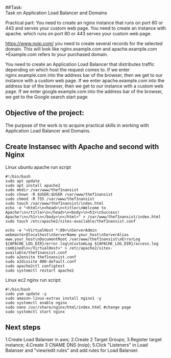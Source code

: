 ##Task: <br>
Task on Application Load Balancer and Domains

Practical part:
You need to create an nginx instance that runs on port 80 or 443 and serves your custom web page.
You need to create an instance with apache. which runs on port 80 or 443 serves your custom web page.

https://www.noip.com/ you need to create several records for the selected domain. This will look like nginx.example.com and apache.example.com
*Example.com refers to your purchased domain.

You need to create an Application Load Balancer that distributes traffic depending on which host the request comes to.
If we enter nginx.example.com into the address bar of the browser, then we get to our instance with a custom web page.
If we enter apache.example.com into the address bar of the browser, then we get to our instance with a custom web page.
If we enter google.example.com into the address bar of the browser, we get to the Google search start page <br>

 ## Objective of the project: <br>
 The purpose of the work is to acquire practical skills in working with Application Load Balancer and Domains.  <br>

 ## Create Instansec with Apache and second with Nginx
 Linux ubuntu apache run script 
 ```
#!/bin/bash
sudo apt update
sudo apt install apache2
sudo mkdir /var/www/thef1nansist
sudo chown -R $USER:$USER /var/www/thef1nansist
sudo chmod -R 755 /var/www/thef1nansist
sudo touch /var/www/thef1nansist/index.html
echo -e "<html>\n<head>\n<title>\nWelcome to Apache!\n</title>\n</head>\n<body>\n<h1>\nSuccess!  Apache!\n</h1>\n</body>\n</html>" > /var/www/thef1nansist/index.html
sudo touch /etc/apache2/sites-available/thef1nansist.conf

echo -e "<VirtualHost *:80>\nServerAdmin webmaster@localhost\nServerName your_host\nServerAlias www.your_host\nDocumentRoot /var/www/thef1nansist\nErrorLog ${APACHE_LOG_DIR}/error.log\nCustomLog ${APACHE_LOG_DIR}/access.log combined\n</VirtualHost>" > /etc/apache2/sites-available/thef1nansist.conf
sudo a2ensite thef1nansist.conf
sudo a2dissite 000-default.conf
sudo apache2ctl configtest
sudo systemctl restart apache2
 ```

 Linux ec2 nginx run script: 

 ```
#!/bin/bash 
sudo yum update -y 
sudo amazon-linux-extras install nginx1 -y 
sudo systemctl enable nginx
sudo nano /usr/share/nginx/html/index.html #change page
sudo systemctl start nginx
 ```

 ## Next steps
1.Create Load Balanser in aws;
2.Create 2 Target Groups;
3.Register target instance;
4.Create 3 CNAME DNS (noip);
5.Click "Listeners" in Load Balanser and "view/edit rules" and add rules for Load Balanser.
